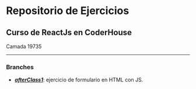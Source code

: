 # Repositorio de Ejercicios

## Curso de ReactJs en CoderHouse

Camada 19735

---

### Branches

- ***[afterClass1][l1]***: ejercicio de formulario en HTML con JS.

[l1]: https://github.com/Ambarella-VE/react-19735/tree/afterClass1
